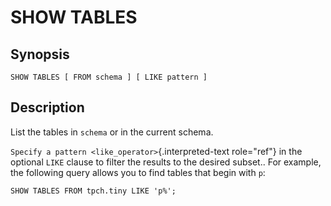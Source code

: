 # SHOW TABLES

## Synopsis

``` text
SHOW TABLES [ FROM schema ] [ LIKE pattern ]
```

## Description

List the tables in `schema` or in the current schema.

`Specify a pattern <like_operator>`{.interpreted-text role="ref"} in the
optional `LIKE` clause to filter the results to the desired subset.. For
example, the following query allows you to find tables that begin with
`p`:

    SHOW TABLES FROM tpch.tiny LIKE 'p%';
